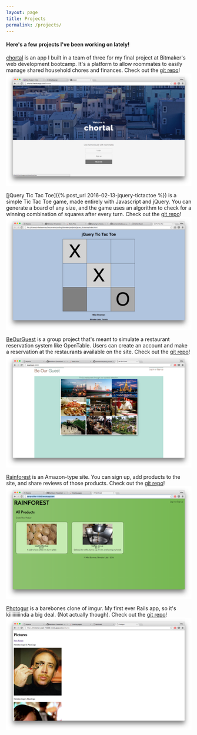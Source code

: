 ```yaml
---
layout: page
title: Projects
permalink: /projects/
---
```


#### Here's a few projects I've been working on lately!

[chortal](http://chortal.herokuapp.com) is an app I built in a team of three for my final project at Bitmaker's web development bootcamp. It's a platform to allow roommates to easily manage shared household chores and finances.
Check out the [git repo](https://github.com/pcruiksh/rmmts)!
![chortal](/assets/chortal_screenshot.png)

[jQuery Tic Tac Toe]({% post_url 2016-02-13-jquery-tictactoe %}) is a simple Tic Tac Toe game, made entirely with Javascript and jQuery. You can generate a board of any size, and the game uses an algorithm to check for a winning combination of squares after every turn.
Check out the [git repo](https://github.com/bowmanmike/jquery_tictactoe)!
![jQuery Tic Tac Toe](/assets/tictactoe_screenshot.png)

[BeOurGuest](http://evening-reaches-50428.herokuapp.com) is a group project that's meant to simulate a restaurant reservation system like OpenTable. Users can create an account and make a reservation at the restaurants available on the site.
Check out the [git repo](http://github.com/bowmanmike/seatyourself)!
![BeOurGuest](/assets/beourguest_screenshot.png)

[Rainforest](http://damp-cliffs-11542.herokuapp.com/) is an Amazon-type site. You can sign up, add products to the site, and share reviews of those products.
Check out the  [git repo](https://github.com/bowmanmike/rainforest)!
![Rainforest](/assets/rainforest_screenshot.png)

[Photogur](https://immense-peak-73305.herokuapp.com/pictures) is a barebones clone of imgur. My first ever Rails app, so it's kiiiiiiiiinda a big deal. (Not actually though).
Check out the  [git repo](https://github.com/bowmanmike/photogur)!
![Photogur](/assets/photogur_screenshot.png)
